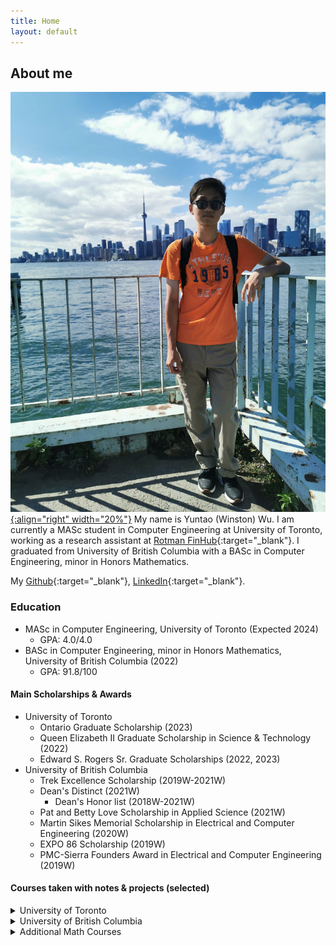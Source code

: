 ```yaml
---
title: Home
layout: default
---
```


## About me

[![profile img](./img/img1.jpg){:align="right" width="20%"}](./img/img2.jpg)
My name is Yuntao (Winston) Wu. I am currently a MASc student in Computer Engineering at University of Toronto, working as a research assistant at [Rotman FinHub](https://www.rotman.utoronto.ca/FacultyAndResearch/ResearchCentres/FinHub){:target="_blank"}. I graduated from University of British Columbia with a BASc in Computer Engineering, minor in Honors Mathematics.
<br clear="left"/>

My [<i class="fa-brands fa-github"></i> Github](https://github.com/yuntaowu2000){:target="_blank"}, [<i class="fa-brands fa-linkedin"></i> LinkedIn](https://www.linkedin.com/in/yuntaowu936a3b179/?locale=en_US){:target="_blank"}.

### <i class="fa-solid fa-graduation-cap"></i> Education 
- MASc in Computer Engineering, University of Toronto (Expected 2024)
  - GPA: 4.0/4.0
- BASc in Computer Engineering, minor in Honors Mathematics, University of British Columbia (2022)
  - GPA: 91.8/100

#### <i class="fa-solid fa-award"></i> Main Scholarships & Awards
- University of Toronto
  - Ontario Graduate Scholarship (2023)
  - Queen Elizabeth II Graduate Scholarship in Science & Technology (2022)
  - Edward S. Rogers Sr. Graduate Scholarships (2022, 2023)
- University of British Columbia
  - Trek Excellence Scholarship (2019W-2021W)
  - Dean's Distinct (2021W)
    - Dean's Honor list (2018W-2021W)
  - Pat and Betty Love Scholarship in Applied Science (2021W)
  - Martin Sikes Memorial Scholarship in Electrical and Computer Engineering (2020W)
  - EXPO 86 Scholarship (2019W)
  - PMC-Sierra Founders Award in Electrical and Computer Engineering (2019W)

#### <i class="fa-solid fa-book"></i> Courses taken with notes & projects (selected)
<details>
    <summary>University of Toronto</summary>
<ul>
<li>CSC 2125 Blockchain Technology (A+) <a href="notes/CSC2125_Project_Report.pdf" target="_blank">[Course project]</a></li>
<li>CSC 2511 Natural Language Computing (A+) <a href="https://www.cs.toronto.edu/~raeidsaqur/csc401/" target="_blank">[Course website]</a></li>
<li>ECE 1505 Convex Optimization (A) <a href="notes/ECE1505.pdf" target="_blank">[Notes]</a></li>
<li>ECE 1657 Game Theory and Evolutionary Games (A+) <a href="notes/ECE1657.pdf" target="_blank">[Notes]</a> <a href="https://github.com/yuntaowu2000/RL-training" target="_blank">[Course project]</a></li>
<li>ECE 1762 Algorithms and Data Structures (A+) <a href="notes/ECE1762.pdf" target="_blank">[Notes]</a></li>
</ul>


Audited courses:  
<ul>
<li>MAT 1856 Introduction to Mathematical Finance <a href="notes/MAT1856.pdf" target="_blank">[Notes]</a></li>
<li>CSC 2429 Introduction to Quantum Information <a href="notes/CSC2429.pdf" target="_blank">[Notes]</a></li>
</ul>
</details>

<details>
    <summary>University of British Columbia</summary>
<div class="alert alert-warning" role="alert"><i class="fa fa-warning"></i> <strong>Note: </strong>The format of notes may vary from year to year as I organized them. Not all courses/notes I have taken are included here. The course contents might have changed from the year I took them.</div>
<br />

<ul>
<li><strong>ECE/CS:</strong>
<ul>
  <li>ELEC 201 Circuit Analysis I (A+) <a href="notes/ELEC201.pdf" target="_blank">[Notes]</a></li>
  <li>CPEN 221 Principles of Software Construction (A) <a href="notes/CPEN221.pdf" target="_blank">[Notes]</a></li>
  <li>CPSC 221 Basic Algorithms and Data Structures (A+) <a href="notes/CPSC221.pdf" target="_blank">[Notes]</a></li>
  <li>CPSC 261 Basics of Computer Systems (A+) <a href="notes/CPSC261.pdf" target="_blank">[Notes]</a></li>
  <li>CPEN 321 Software Engineering (A)  <a href="notes/CPEN321.pdf" target="_blank">[Notes]</a> <a href="https://github.com/yuntaowu2000/CPEN321-Quizzical" target="_blank">[Course Project]</a></li>
  <li>CPEN 331 Operating System (A+)
    <ul>
      <li>OS161</li>
      <li><a href="https://people.ece.ubc.ca/~os161/class-site/calendar.html" target="_blank">[Course website]</a></li>
    </ul>
  </li>
  <li>CPSC 314 Computer Graphics (A+) <a href="notes/CPSC314.pdf" target="_blank">[Notes]</a></li>
  <li>ELEC 331 Computer Communications (A+) <a href="notes/ELEC331.pdf" target="_blank">[Notes]</a></li>
  <li>CPEN 400D Deep Learning (A+)
    <ul>
      <li>Deep Neural Networks, CNN, RNN, NLP using TensorFlow.</li>
      <li><a href="notes/CPEN400D.pdf" target="_blank">[Notes]</a></li>
    </ul>
  </li>
  <li>CPEN 400P Program Analysis (A+)
    <ul>
      <li>Static & dynamic anlysis of programs.</li>
      <li>LLVM, KLEE, AFL.</li>
      <li><a href="https://github.com/ubc-cpen400p-21w/classroom" target="_blank">[Assignments (no solution)]</a></li>
    </ul>
  </li>
  <li>CPSC 425 Computer Vision (A+)
    <ul>
      <li>Image filtering, sampling, classification.</li>
      <li>Object/edge detection. Object recognition.</li>
      <li><a href="notes/CPSC425.pdf" target="_blank">[Notes]</a></li>
    </ul>
  </li>
  <li>ELEC 400M Machine Learning (A+)
    <ul>
      <li>Regression, SVM, Decision Trees, PCA, Deep Learning and CNN using PyTorch.</li>
      <li><a href="https://github.com/yuntaowu2000/400m-final-project" target="_blank">[Final project]</a></li>
    </ul>
  </li>
  <li>EECE 571S Introduction to Quantum Computing (A+)
    <ul>
      <li>Graduate level course taken as an undergraduate student.</li>
      <li>Fundamentals of quantum computing & quantum algorithms.</li>
      <li>Deutsch's problem, QFT, Phase Estimation, Grover's algorithm.</li>
      <li>Error correction.</li>
      <li><a href="notes/EECE571S.pdf" target="_blank">[Notes]</a></li>
    </ul>
  </li>
</ul>
</li>
<li><strong>MATH:</strong>
<ul>
  <li> Calculus
    <ul>
      <li>MATH 100: Differential Calculus (A+)</li>
      <li>MATH 121: Honours Integral Calculus (A+)</li>
      <li>MATH 253: Multivariable Calculus (A+)</li>
      <li>MATH 317: Calculus IV (Vector) (A+)</li>
      <li><a href="notes/MATH-Calculus.pdf" target="_blank">[Notes]</a></li>
    </ul>
  </li>
  <li>MATH 152 Linear Systems (A+) <a href="notes/MATH152.pdf" target="_blank">[Notes]</a></li>
  <li>MATH 220 Mathematical Proof (A+) <a href="notes/MATH220.pdf" target="_blank">[Notes]</a></li>
  <li>MATH 300/301 Complex Variables and Applied Analysis (A+)
    <ul>
      <li>Calculus of Complex variables, Residue Calculus.</li>
      <li>Conformal mapping, Asymptotic Evaluation of Integrals.</li>
      <li><a href="notes/MATH300-301.pdf" target="_blank">[Notes]</a></li>
    </ul>
  </li>
  <li>MATH 316 Elementary Differential Equations II (PDEs) (A+) <a href="notes/MATH316.pdf" target="_blank">[Notes]</a></li>
  <li>MATH 318 Introduction to Probability (A+) <a href="notes/MATH318.pdf" target="_blank">[Notes]</a></li>
  <li>MATH 340 Introduction to Linear Programming (A+) <a href="notes/MATH340.pdf" target="_blank">[Notes]</a></li>
  <li>MATH 345 Applied Nonlinear Dynamics and Chaos (A+) <a href="notes/MATH345.pdf" target="_blank">[Notes]</a></li>
  <li>MATH 424 Classical Differential Geometry (A) <a href="notes/MATH424.pdf" target="_blank">[Notes]</a></li>
</ul>
</li>
<li><strong>PHYS:</strong>
<ul>
  <li> First Year
    <ul>
      <li>PHYS 157: Introductory Physics for Engineers I (Thermodynamics & Waves) (A+)</li>
      <li>PHYS 158: Introductory Physics for Engineers II (Electricity & magnetism) (A+)</li>
      <li>PHYS 170: Mechanics (A+)</li>
      <li><a href="notes/PHYS-firstyear.pdf" target="_blank">[Notes]</a></li>
    </ul>
  </li>
  <li>PHYS 250 Introduction to Modern Physics (A+) <a href="notes/PHYS250.pdf" target="_blank">[Notes]</a></li>
  <li>PHYS 304 Introduction to Quantum Mechanics (A+) <a href="notes/PHYS304.pdf" target="_blank">[Notes]</a></li>
</ul>
</li>
<li><strong>MISC:</strong>
<ul>
  <li>CHEM 154 Chemistry for Engineering (A+) <a href="notes/CHEM154.pdf" target="_blank">[Notes]</a></li>
  <li>CIVL 250 Engineering and Sustainable Development (A+) <a href="notes/CIVL250.pdf" target="_blank">[Notes]</a></li>
  <li>ECON 311 Principles of Macroeconomics (A+) <a href="notes/ECON311.pdf" target="_blank">[Notes]</a></li>
  <li>CPEN 481 Economic Analysis of Engineering Projects (A) <a href="notes/CPEN481.pdf" target="_blank">[Notes]</a></li>
  <li>CHIN 474 Later Classical Chinese Poetry (Intensive) (A)
    <ul>
      <li><a href="notes/CHIN474.pdf" target="_blank">[Notes]</a> (Chinese only)</li>
      <li><a href="notes/CHIN474-final.pdf" target="_blank">[Course project]</a> (Chinese only)</li>
    </ul>
  </li>
</ul>
</li>
</ul>
</details>

<details>
    <summary>Additional Math Courses</summary>

<ul>
<li>Analysis <a href="notes/Analysis.pdf" target="_blank">[Notes]</a></li>
<li>Functional Analysis <a href="notes/Functional-Analysis.pdf" target="_blank">[Notes]</a></li>
<li>Differential Forms <a href="notes/Differential-Forms.pdf" target="_blank">[Notes]</a></li>
<li>Algebra <a href="notes/Algebra.pdf" target="_blank">[Notes]</a></li>
</ul>
</details>